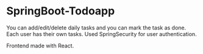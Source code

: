 # SpringBoot-Todoapp
You can add/edit/delete daily tasks and you can mark the task as done.
Each user has their own tasks.
Used SpringSecurity for user authentication.

Frontend made with React.
